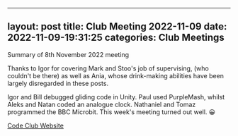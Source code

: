 
---
layout: post
title:  Club Meeting 2022-11-09
date:   2022-11-09-19:31:25
categories: Club Meetings
---
Summary of 8th November 2022 meeting

Thanks to Igor for covering Mark and Stoo's job of supervising, (who couldn't be there) as well as Ania, whose drink-making abilities have been largely disregarded in these posts.

Igor and Bill debugged gliding code in Unity.
Paul used PurpleMash, whilst Aleks and Natan coded an analogue clock.
Nathaniel and Tomaz programmed the BBC Microbit.
This week's meeting turned out well. 😀

[Code Club Website](https://lichfield-code-club.github.io/)
